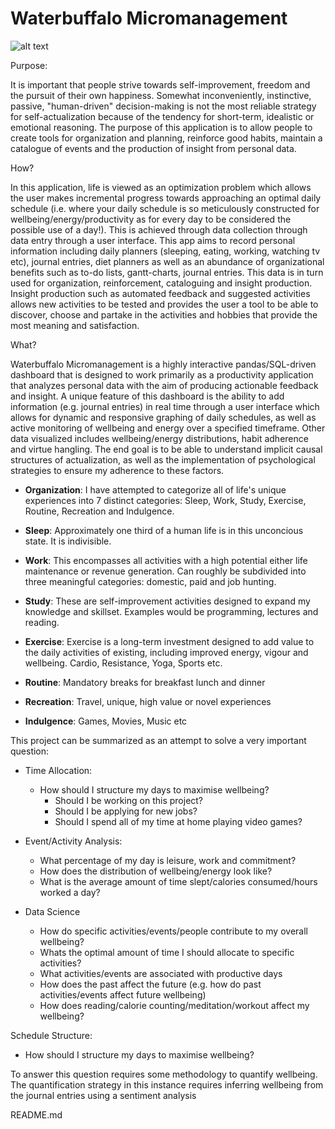 # Waterbuffalo Micromanagement

![alt text](https://github.com/waterbuffalo13/Waterbuffalo-Micromanagement/blob/master/screenshot.PNG)

Purpose:


It is important that people strive towards self-improvement, freedom and the pursuit of their own happiness. Somewhat inconveniently, instinctive, passive, "human-driven" decision-making is not the most reliable strategy for self-actualization because of the tendency for short-term, idealistic or emotional reasoning. The purpose of this application is to allow people to create tools for organization and planning, reinforce good habits, maintain a catalogue of events and the production of insight from personal data.

How?

In this application, life is viewed as an optimization problem which allows the user makes incremental progress towards approaching an optimal daily schedule (i.e. where your daily schedule is so meticulously constructed for wellbeing/energy/productivity as for every day to be considered the possible use of a day!). This is achieved through data collection through data entry through a user interface. This app aims to record personal information including daily planners (sleeping, eating, working, watching tv etc), journal entries, diet planners as well as an abundance of organizational benefits such as to-do lists, gantt-charts, journal entries. This data is in turn used for organization, reinforcement, cataloguing and insight production. Insight production such as automated feedback and suggested activities allows new activities to be tested and provides the user a tool to be able to discover, choose and partake in the activities and hobbies that provide the most meaning and satisfaction.

What?

Waterbuffalo Micromanagement is a highly interactive pandas/SQL-driven dashboard that is designed to work primarily as a productivity application that analyzes personal data with the aim of producing actionable feedback and insight. A unique feature of this dashboard is the ability to add information (e.g. journal entries) in real time through a user interface which allows for dynamic and responsive graphing of daily schedules, as well as active monitoring of wellbeing and energy over a specified timeframe. Other data visualized includes wellbeing/energy distributions, habit adherence and virtue hangling. The end goal is to be able to understand implicit causal structures of actualization, as well as the implementation of psychological strategies to ensure my adherence to these factors.

- **Organization**: I have attempted to categorize all of life's unique experiences into 7 distinct categories: Sleep, Work, Study, Exercise, Routine, Recreation and Indulgence.

- **Sleep**: Approximately one third of a human life is in this unconcious state. It is indivisible.

- **Work**: This encompasses all activities with a high potential either life maintenance or revenue generation. Can roughly be subdivided into three meaningful categories: domestic, paid and job hunting. 

- **Study**: These are self-improvement activities designed to expand my knowledge and skillset. Examples would be programming, lectures and reading.

- **Exercise**: Exercise is a long-term investment designed to add value to the daily activities of existing, including improved energy, vigour and wellbeing. Cardio, Resistance, Yoga, Sports etc.

- **Routine**: Mandatory breaks for breakfast lunch and dinner

- **Recreation**: Travel, unique, high value or novel experiences 

- **Indulgence**: Games, Movies, Music etc

This project can be summarized as an attempt to solve a very important question: 
- Time Allocation: 
  -	How should I structure my days to maximise wellbeing?
    - Should I be working on this project? 
    - Should I be applying for new jobs? 
    - Should I spend all of my time at home playing video games? 
- Event/Activity Analysis:
  -	What percentage of my day is leisure, work and commitment?
  - How does the distribution of wellbeing/energy look like?
  - What is the average amount of time slept/calories consumed/hours worked a day?
  
- Data Science
  - How do specific activities/events/people contribute to my overall wellbeing?
  - Whats the optimal amount of time I should allocate to specific activities? 
  - What activities/events are associated with productive days
  - How does the past affect the future (e.g. how do past activities/events affect future wellbeing)
  - How does reading/calorie counting/meditation/workout affect my wellbeing?


Schedule Structure:
-	How should I structure my days to maximise wellbeing?



To answer this question requires some methodology to quantify wellbeing. The quantification strategy in this instance requires inferring wellbeing from the journal entries using a sentiment analysis


README.md